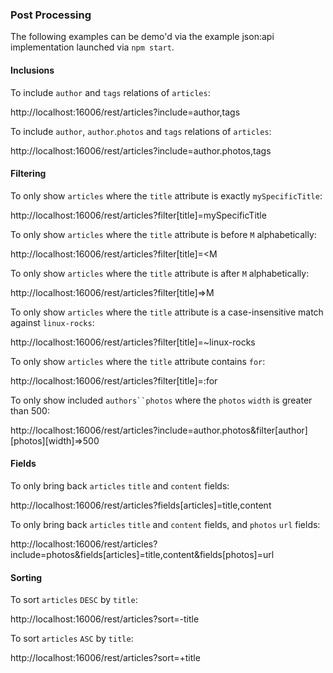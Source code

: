 ### Post Processing

The following examples can be demo'd via the example json:api implementation launched via `npm start`.

#### Inclusions

To include `author` and `tags` relations of `articles`:

http://localhost:16006/rest/articles?include=author,tags

To include `author`, `author`.`photos` and `tags` relations of `articles`:

http://localhost:16006/rest/articles?include=author.photos,tags

#### Filtering

To only show `articles` where the `title` attribute is exactly `mySpecificTitle`:

http://localhost:16006/rest/articles?filter[title]=mySpecificTitle

To only show `articles` where the `title` attribute is before `M` alphabetically:

http://localhost:16006/rest/articles?filter[title]=<M

To only show `articles` where the `title` attribute is after `M` alphabetically:

http://localhost:16006/rest/articles?filter[title]=>M

To only show `articles` where the `title` attribute is a case-insensitive match against `linux-rocks`:

http://localhost:16006/rest/articles?filter[title]=~linux-rocks

To only show `articles` where the `title` attribute contains `for`:

http://localhost:16006/rest/articles?filter[title]=:for

To only show included `authors``photos` where the `photos` `width` is greater than 500:

http://localhost:16006/rest/articles?include=author.photos&filter[author][photos][width]=>500

#### Fields

To only bring back `articles` `title` and `content` fields:

http://localhost:16006/rest/articles?fields[articles]=title,content

To only bring back `articles` `title` and `content` fields, and `photos` `url` fields:

http://localhost:16006/rest/articles?include=photos&fields[articles]=title,content&fields[photos]=url

#### Sorting

To sort `articles` `DESC` by `title`:

http://localhost:16006/rest/articles?sort=-title

To sort `articles` `ASC` by `title`:

http://localhost:16006/rest/articles?sort=+title
